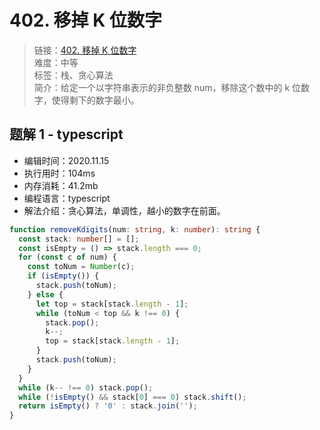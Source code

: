 # 402. 移掉 K 位数字

> 链接：[402. 移掉 K 位数字](https://leetcode-cn.com/problems/remove-k-digits/)  
> 难度：中等  
> 标签：栈、贪心算法  
> 简介：给定一个以字符串表示的非负整数 num，移除这个数中的 k 位数字，使得剩下的数字最小。

## 题解 1 - typescript

- 编辑时间：2020.11.15
- 执行用时：104ms
- 内存消耗：41.2mb
- 编程语言：typescript
- 解法介绍：贪心算法，单调性，越小的数字在前面。

```typescript
function removeKdigits(num: string, k: number): string {
  const stack: number[] = [];
  const isEmpty = () => stack.length === 0;
  for (const c of num) {
    const toNum = Number(c);
    if (isEmpty()) {
      stack.push(toNum);
    } else {
      let top = stack[stack.length - 1];
      while (toNum < top && k !== 0) {
        stack.pop();
        k--;
        top = stack[stack.length - 1];
      }
      stack.push(toNum);
    }
  }
  while (k-- !== 0) stack.pop();
  while (!isEmpty() && stack[0] === 0) stack.shift();
  return isEmpty() ? '0' : stack.join('');
}
```
